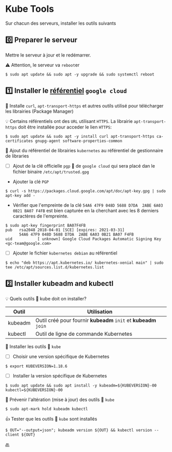 # Kube Tools

Sur chacun des serveurs, installer les outils suivants

## :zero: Preparer le serveur

Mettre le serveur à jour et le redémarrer.

:warning: Attention, le serveur va `reboot`er

```
$ sudo apt update && sudo apt -y upgrade && sudo systemctl reboot
```

## :one: Installer le [référentiel](https://docs.docker.com/engine/install/ubuntu/#install-using-the-repository) `google cloud`

:round_pushpin: Installe `curl`, `apt-transport-https` et autres outils utilisé pour télécharger les librairies (Package Manager)

:bulb: Certains référentiels ont des `URL` utilisant `HTTPS`. La librairie `apt-transport-https` doit être installée pour acceder le lien `HTTPS`:

```
$ sudo apt update && sudo apt -y install curl apt-transport-https ca-certificates gnupg-agent software-properties-common
```

:round_pushpin: Ajout du référentiel de librairies `kubernetes` au référentiel de gestionnaire de libraries  

- [ ] Ajout de la clé officielle `pgp` :key: de `google cloud` qui sera placé dan le fichier binaire `/etc/apt/trusted.gpg`

* Ajouter la clé `PGP`

```
$ curl -s https://packages.cloud.google.com/apt/doc/apt-key.gpg | sudo apt-key add -
```

* Vérifier que l'empreinte de la clé `54A6 47F9 048D 5688 D7DA  2ABE 6A03 0B21 BA07 F4FB` est bien capturée en la cherchant avec les 8 derniers caractères de l'empreinte.

```
$ sudo apt-key fingerprint BA07F4FB
pub   rsa2048 2018-04-01 [SCE] [expires: 2021-03-31]
      54A6 47F9 048D 5688 D7DA  2ABE 6A03 0B21 BA07 F4FB
uid           [ unknown] Google Cloud Packages Automatic Signing Key <gc-team@google.com>
```

- [ ] Ajouter le fichier `kubernetes debian` au référentiel

```
$ echo "deb https://apt.kubernetes.io/ kubernetes-xenial main" | sudo tee /etc/apt/sources.list.d/kubernetes.list
```

## :two: Installer **kubeadm** and **kubectl**

:bulb: Quels outils :ice_cube: kube doit on installer? 

| Outil   | Utilisation                                                      |
|---------|------------------------------------------------------------------|
| kubeadm | Outil créé pour fournir **kubeadm** `init` et **kubeadm** `join` |
| kubectl | Outil de ligne de commande Kubernetes                            |

:round_pushpin: Installer les outils :ice_cube: `kube`

- [ ] Choisir une version spécifique de Kubernetes

```
$ export KUBEVERSION=1.18.6
``` 

- [ ] Installer la version spécifique de Kubernetes

```
$ sudo apt update && sudo apt install -y kubeadm=${KUBEVERSION}-00 kubectl=${KUBEVERSION}-00
```

:round_pushpin: Prévenir l'altération (mise à jour) des outils :ice_cube: `kube`

```
$ sudo apt-mark hold kubeadm kubectl
```

:+1: Tester que les outils :ice_cube: `kube` sont installés

```
$ OUT="--output=json"; kubeadm version ${OUT} && kubectl version --client ${OUT}
```

[:back:](../#round_pushpin-installation-des-outils)
